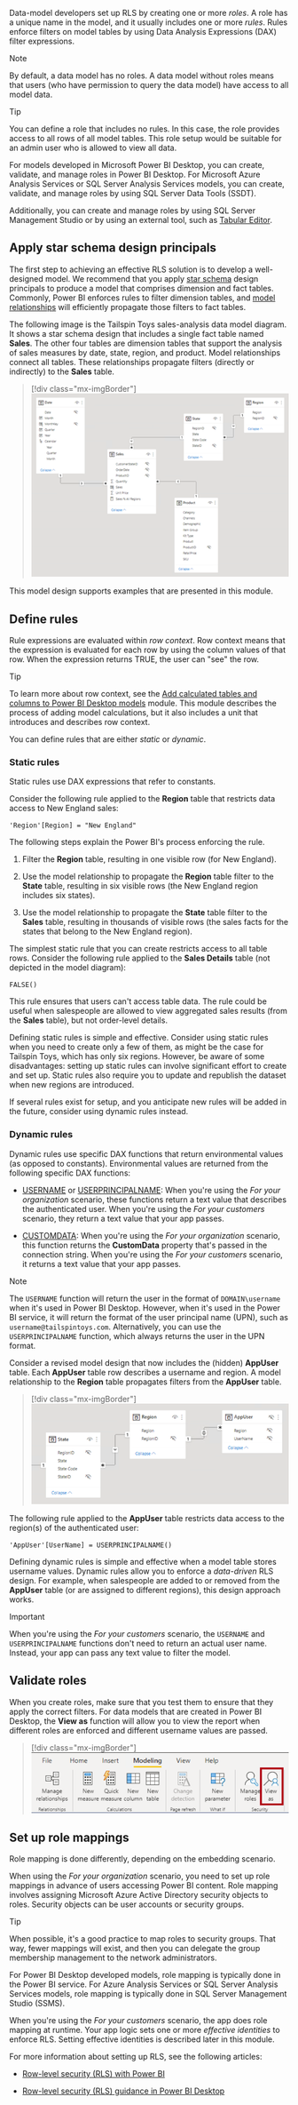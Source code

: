 Data-model developers set up RLS by creating one or more *roles*. A role has a unique name in the model, and it usually includes one or more *rules*. Rules enforce filters on model tables by using Data Analysis Expressions (DAX) filter expressions.

> [!NOTE]
> By default, a data model has no roles. A data model without roles means that users (who have permission to query the data model) have access to all model data.

> [!TIP]
> You can define a role that includes no rules. In this case, the role provides access to all rows of all model tables. This role setup would be suitable for an admin user who is allowed to view all data.

For models developed in Microsoft Power BI Desktop, you can create, validate, and manage roles in Power BI Desktop. For Microsoft Azure Analysis Services or SQL Server Analysis Services models, you can create, validate, and manage roles by using SQL Server Data Tools (SSDT).

Additionally, you can create and manage roles by using SQL Server Management Studio or by using an external tool, such as [Tabular Editor](https://tabulareditor.com/?azure-portal=true).

## Apply star schema design principals

The first step to achieving an effective RLS solution is to develop a well-designed model. We recommend that you apply [star schema](/power-bi/guidance/star-schema/?azure-portal=true) design principals to produce a model that comprises dimension and fact tables. Commonly, Power BI enforces rules to filter dimension tables, and [model relationships](/power-bi/transform-model/desktop-relationships-understand/?azure-portal=true) will efficiently propagate those filters to fact tables.

The following image is the Tailspin Toys sales-analysis data model diagram. It shows a star schema design that includes a single fact table named **Sales**. The other four tables are dimension tables that support the analysis of sales measures by date, state, region, and product. Model relationships connect all tables. These relationships propagate filters (directly or indirectly) to the **Sales** table.

> [!div class="mx-imgBorder"]
> ![Screenshot of a Power BI Desktop model diagram that includes the tables and relationships.](../media/tailspin-toys-model-diagram.png)

This model design supports examples that are presented in this module.

## Define rules

Rule expressions are evaluated within *row context*. Row context means that the expression is evaluated for each row by using the column values of that row. When the expression returns TRUE, the user can "see" the row.

> [!TIP]
> To learn more about row context, see the [Add calculated tables and columns to Power BI Desktop models](/training/modules/dax-power-bi-add-calculated-tables/?azure-portal=true) module. This module describes the process of adding model calculations, but it also includes a unit that introduces and describes row context.

You can define rules that are either *static* or *dynamic*.

### Static rules

Static rules use DAX expressions that refer to constants.

Consider the following rule applied to the **Region** table that restricts data access to New England sales:

```dax
'Region'[Region] = "New England"
```

The following steps explain the Power BI's process enforcing the rule.

1. Filter the **Region** table, resulting in one visible row (for New England).

1. Use the model relationship to propagate the **Region** table filter to the **State** table, resulting in six visible rows (the New England region includes six states).

1. Use the model relationship to propagate the **State** table filter to the **Sales** table, resulting in thousands of visible rows (the sales facts for the states that belong to the New England region).

The simplest static rule that you can create restricts access to all table rows. Consider the following rule applied to the **Sales Details** table (not depicted in the model diagram):

```dax
FALSE()
```

This rule ensures that users can't access table data. The rule could be useful when salespeople are allowed to view aggregated sales results (from the **Sales** table), but not order-level details.

Defining static rules is simple and effective. Consider using static rules when you need to create only a few of them, as might be the case for Tailspin Toys, which has only six regions. However, be aware of some disadvantages: setting up static rules can involve significant effort to create and set up. Static rules also require you to update and republish the dataset when new regions are introduced.

If several rules exist for setup, and you anticipate new rules will be added in the future, consider using dynamic rules instead.

### Dynamic rules

Dynamic rules use specific DAX functions that return environmental values (as opposed to constants). Environmental values are returned from the following specific DAX functions:

- [USERNAME](/dax/username-function-dax/?azure-portal=true) or [USERPRINCIPALNAME](/dax/userprincipalname-function-dax/?azure-portal=true): When you're using the *For your organization* scenario, these functions return a text value that describes the authenticated user. When you're using the *For your customers* scenario, they return a text value that your app passes.

- [CUSTOMDATA](/dax/customdata-function-dax/?azure-portal=true): When you're using the *For your organization* scenario, this function returns the **CustomData** property that's passed in the connection string. When you're using the *For your customers* scenario, it returns a text value that your app passes.

> [!NOTE]
> The `USERNAME` function will return the user in the format of `DOMAIN\username` when it's used in Power BI Desktop. However, when it's used in the Power BI service, it will return the format of the user principal name (UPN), such as `username@tailspintoys.com`. Alternatively, you can use the `USERPRINCIPALNAME` function, which always returns the user in the UPN format.

Consider a revised model design that now includes the (hidden) **AppUser** table. Each **AppUser** table row describes a username and region. A model relationship to the **Region** table propagates filters from the **AppUser** table.

> [!div class="mx-imgBorder"]
> ![Screenshot of a revised model diagram that now includes the AppUser table. This table has two columns: Region and UserName.](../media/appuser-table.png)

The following rule applied to the **AppUser** table restricts data access to the region(s) of the authenticated user:

```dax
'AppUser'[UserName] = USERPRINCIPALNAME()
```

Defining dynamic rules is simple and effective when a model table stores username values. Dynamic rules allow you to enforce a *data-driven* RLS design. For example, when salespeople are added to or removed from the **AppUser** table (or are assigned to different regions), this design approach works.

> [!IMPORTANT]
> When you're using the *For your customers* scenario, the `USERNAME` and `USERPRINCIPALNAME` functions don't need to return an actual user name. Instead, your app can pass any text value to filter the model.

## Validate roles

When you create roles, make sure that you test them to ensure that they apply the correct filters. For data models that are created in Power BI Desktop, the **View as** function will allow you to view the report when different roles are enforced and different username values are passed.

> [!div class="mx-imgBorder"]
> ![Screenshot of the Power BI Desktop Modeling ribbon. The View as command is highlighted.](../media/view-as-command.png)

## Set up role mappings

Role mapping is done differently, depending on the embedding scenario.

When using the *For your organization* scenario, you need to set up role mappings in advance of users accessing Power BI content. Role mapping involves assigning Microsoft Azure Active Directory security objects to roles. Security objects can be user accounts or security groups.

> [!TIP]
> When possible, it's a good practice to map roles to security groups. That way, fewer mappings will exist, and then you can delegate the group membership management to the network administrators.

For Power BI Desktop developed models, role mapping is typically done in the Power BI service. For Azure Analysis Services or SQL Server Analysis Services models, role mapping is typically done in SQL Server Management Studio (SSMS).

When you're using the *For your customers* scenario, the app does role mapping at runtime. Your app logic sets one or more *effective identities* to enforce RLS. Setting effective identities is described later in this module.

For more information about setting up RLS, see the following articles:

- [Row-level security (RLS) with Power BI](/power-bi/enterprise/service-admin-rls/?azure-portal=true)

- [Row-level security (RLS) guidance in Power BI Desktop](/power-bi/guidance/rls-guidance/?azure-portal=true)
